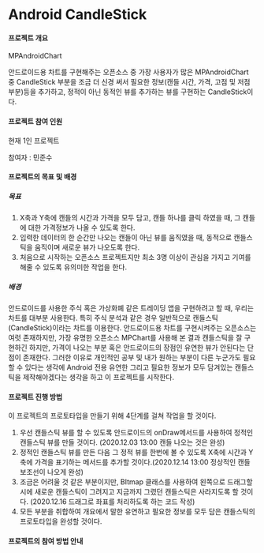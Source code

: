 # Android CandleStick

#### 프로젝트 개요

<a herf="https://github.com/PhilJay/MPAndroidChart">MPAndroidChart</a>

안드로이드용 차트를 구현해주는 오픈소스 중 가장 사용자가 많은 MPAndroidChart 중 CandleStick 부분을 조금 더 신경 써서 필요한 정보(캔들 시간, 가격, 고점 및 저점 부분)등을 추가하고, 정적이 아닌 동적인 뷰를 추가하는 뷰를 구현하는 CandleStick이다.



#### 프로젝트 참여 인원

현재 1인 프로젝트

참여자 : <a herf="https://github.com/MinJunsu">민준수</a>



#### 프로젝트의 목표 및 배경

##### 목표

1. X축과 Y축에 캔들의 시간과 가격을 모두 담고, 캔들 하나를 클릭 하였을 때, 그 캔들에 대한 가격정보가 나올 수 있도록 한다.
2. 입력한 데이터의 한 순간만 나오는 캔들이 아닌 뷰를 움직였을 때, 동적으로 캔들스틱을 움직이며 새로운 뷰가 나오도록 한다.
3. 처음으로 시작하는 오픈소스 프로젝트지만 최소 3명 이상이 관심을 가지고 기여를 해줄 수 있도록 유의미한 작업을 한다.

##### 배경

안드로이드를 사용한 주식 혹은 가상화폐 같은 트레이딩 앱을 구현하려고 할 때, 우리는 차트를 대부분 사용한다. 특히 주식 분석과 같은 경우 일반적으로 캔들스틱(CandleStick)이라는 차트를 이용한다. 안드로이드용 차트를 구현시켜주는 오픈소스는 여럿 존재하지만, 가장 유명한 오픈소스 MPChart를 사용해 본 결과 캔들스틱을 잘 구현하긴 하지만, 가격이 나오는 부분 혹은 안드로이드의 장점인 유연한 뷰가 안된다는 단점이 존재한다. 그러한 이유로 개인적인 공부 및 내가 원하는 부분이 다른 누군가도 필요할 수 있다는 생각에 Android 전용 유연한 그리고 필요한 정보가 모두 담겨있는 캔들스틱을 제작해야겠다는 생각을 하고 이 프로젝트를 시작한다.



#### 프로젝트 진행 방법

이 프로젝트의 프로토타입을 만들기 위해 4단계를 걸쳐 작업을 할 것이다.

1. 우선 캔들스틱 뷰를 할 수 있도록 안드로이드의 onDraw메서드를 사용하여 정적인 캔들스틱 뷰를 만들 것이다. (2020.12.03 13:00 캔들 나오는 것은 완성)
2. 정적인 캔들스틱 뷰를 만든 다음 그 정적 뷰를 한번에 볼 수 있도록 X축에
   시간과 Y축에 가격을 표기하는 메서드를 추가할 것이다.(2020.12.14 13:00
   정상적인 캔들 보조선이 나오게 완성)
3. 조금은 어려울 것 같은 부분이지만, BItmap 클래스를 사용하여 왼쪽으로
   드래그할 시에 새로운 캔들스틱이 그려지고 지금까지 그렸던 캔들스틱은
   사라지도록 할 것이다. (2020.12.16 드래그로 좌표를 처리하도록 하는 코드
   작성)
4. 모든 부분을 취합하여 개요에서 말한 유연하고 필요한 정보를 모두 담은 캔들스틱의 프로토타입을 완성할 것이다.



#### 프로젝트의 참여 방법 안내
